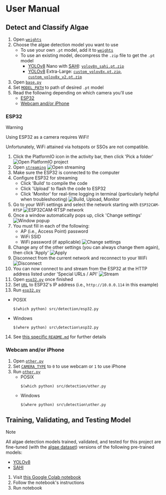 # User Manual
## Detect and Classify Algae
1. Open [`weights`](/weights)
2. Choose the algae detection model you want to use
   * To use your own `.pt` model, add it to [`weights`](/weights)
   * To use an existing model, decompress the `.zip` file to get the `.pt` model
      * [YOLOv8](https://docs.ultralytics.com/models/yolov8) Nano with [SAHI](https://docs.ultralytics.com/guides/sahi-tiled-inference): [`yolov8n_sahi.pt.zip`](/weights/yolov8n_sahi.pt.zip)
      * [YOLOv8](https://docs.ultralytics.com/models/yolov8) Extra-Large: [`custom_yolov8x.pt.zip`](/weights/custom_yolov8x.pt.zip), [`custom_yolov8x_v2.pt.zip`](/weights/custom_yolov8x_v2.pt.zip)
3. Open [`base.py`](/src/detection/base.py)
4. Set [`MODEL_PATH`](/src/detection/base.py#L20) to path of desired `.pt` model
5. Read the following depending on which camera you'll use
   * [ESP32](#esp32)
   * [Webcam and/or iPhone](#webcam-andor-iphone)

### ESP32
> [!WARNING]
> Using ESP32 as a camera requires WiFi!
>
> Unfortunately, WiFi attained via hotspots or SSOs are not compatible.
1. Click the PlatformIO icon in the activity bar, then click 'Pick a folder'
![Open PlatformIO project](/src/assets/esp32/setup/platformio_folder.png)
2. Open [`streaming`](/src/streaming)
![Open `streaming`](/src/assets/esp32/setup/open_streaming.png)
3. Make sure the ESP32 is connected to the computer
4. Configure ESP32 for streaming
   - Click 'Build' to compile the code
   - Click 'Upload' to flash the code to ESP32
   - Click 'Monitor' for real-time logging in terminal (particularly helpful when troubleshooting)
   ![Build, Upload, Monitor](/src/assets/esp32/setup/build_upload_monitor.png)
5. Go to your WiFi settings and select the network starting with `ESP32CAM-RTSP`
![`ESP32CAM-RTSP` network](/src/assets/esp32/setup/choose_ap.png)
6. Once a window automatically pops up, click 'Change settings'
![Window popup](/src/assets/esp32/setup/ap_popup.png)
7. You must fill in each of the following:
   - AP (i.e., Access Point) password
   - WiFi SSID
   - WiFi password (if applicable)
![Change settings](/src/assets/esp32/setup/init_config.png)
8. Change any of the other settings (you can always change them again), then click 'Apply'
![Apply](/src/assets/esp32/setup/apply.png)
9. Disconnect from the current network and reconnect to your WiFi
![Disconnect](/src/assets/esp32/setup/disconnect.png)
10. You can now connect to and stream from the ESP32 at the HTTP address listed under 'Special URLs / API'
![Stream](/src/assets/esp32/setup/get_url.png)
11. Open [`esp32.py`](/src/detection/esp32.py) once finished
12. Set [`URL`](/src/detection/esp32.py#L3) to ESP32's IP address (i.e., `http://10.0.0.114` in this example)
13. Run [`esp32.py`](/src/detection/esp32.py)
   * POSIX
      ```
      $(which python) src/detection/esp32.py
      ```
   * Windows
      ```
      $(where python) src\detection\esp32.py
      ```
14. See [this specific `README.md`](/src/streaming/README.md) for further details

### Webcam and/or iPhone
1. Open [`other.py`](/src/detection/other.py)
2. Set [`CAMERA_TYPE`](/src/detection/other.py#L3) to `0` to use webcam or `1` to use iPhone
3. Run [`other.py`](/src/detection/other.py)
   * POSIX
      ```
      $(which python) src/detection/other.py
      ```
   * Windows
      ```
      $(where python) src\detection\other.py
      ```

## Training, Validating, and Testing Model
> [!NOTE]
> All algae detection models trained, validated, and tested for this project are fine-tuned (with the [algae dataset](https://drive.google.com/drive/folders/1gd85o6dpcjDwWJUUi4x9slhjHHuoY4K0)) versions of the following pre-trained models:
> - [YOLOv8](https://docs.ultralytics.com/models/yolov8)
> - [SAHI](https://docs.ultralytics.com/guides/sahi-tiled-inference)

1. Visit [this Google Colab notebook](https://colab.research.google.com/drive/19X4aGWTeXQbgEKVteR9qrgit67jNxkmJ)
2. Follow the notebook's instructions
3. Run notebook
